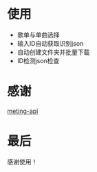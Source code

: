 # 使用
- 歌单与单曲选择
- 输入ID自动获取识别json
- 自动创建文件夹并批量下载
- ID检测json检查
# 感谢
[meting-api](https://github.com/injahow/meting-api)
# 最后
感谢使用！
